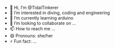 - 👋 Hi, I’m @TidalTinkerer
- 👀 I’m interested in diving, coding and engineering
- 🌱 I’m currently learning arduino
- 💞️ I’m looking to collaborate on ...
- 📫 How to reach me ...
- 😄 Pronouns: she/her
- ⚡ Fun fact: ...

<!---
TidalTinkerer/TidalTinkerer is a ✨ special ✨ repository because its `README.md` (this file) appears on your GitHub profile.
You can click the Preview link to take a look at your changes.
--->
